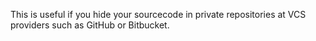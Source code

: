 This is useful if you hide your sourcecode in private repositories at VCS providers such as GitHub or Bitbucket.
